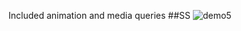 Included animation and media queries
##SS
![demo5](https://user-images.githubusercontent.com/43407064/98475026-d8b4f300-221f-11eb-82b9-00f088e72181.png)

